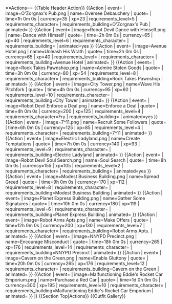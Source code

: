 ==Actions==
{{Table Header Action}}
{{Action
| event=
| image=O'Zorgnax's Pub.png
| name=Oversee Debauchery
| quote=
| time=1h 0m 0s
| currency=35
| xp=23
| requirements_level=5
| requirements_character=
| requirements_building=O'Zorgnax's Pub
| animated=
}}
{{Action
| event=
| image=Robot Devil Dance with Himself.png
| name=Dance with Himself
| quote=
| time=2h 0m 0s
| currency=65
| xp=40
| requirements_level=6
| requirements_character=
| requirements_building=
| animated=yes
}}
{{Action
| event=
| image=Avenue Hotel.png
| name=Unleash His Wrath
| quote=
| time=2h 0m 0s
| currency=65
| xp=40
| requirements_level=
| requirements_character=
| requirements_building=Avenue Hotel
| animated=
}}
{{Action
| event=
| image=Rook Takes Pawnshop.png
| name=Admire Stolen Goods
| quote=
| time=3h 0m 0s
| currency=80
| xp=54
| requirements_level=8
| requirements_character=
| requirements_building=Rook Takes Pawnshop
| animated=
}}
{{Action
| event=
| image=City Tower.png
| name=Wave His Pitchfork
| quote=
| time=4h 0m 0s
| currency=95
| xp=60
| requirements_level=10
| requirements_character=
| requirements_building=City Tower
| animated=
}}
{{Action
| event=
| image=Robot Devil Enforce a Deal.png
| name=Enforce a Deal
| quote=
| time=4h 0m 0s
| currency=200
| xp=125
| requirements_level=4
| requirements_character=Fry
| requirements_building=
| animated=yes
}}
{{Action
| event=
| image=7^11.png
| name=Recruit Some Followers
| quote=
| time=6h 0m 0s
| currency=125
| xp=85
| requirements_level=4
| requirements_character=
| requirements_building=7^11
| animated=
}}
{{Action
| event=
| image=Electric Ladyland.png
| name=Create Temptations
| quote=
| time=7h 0m 0s
| currency=140
| xp=93
| requirements_level=9
| requirements_character=
| requirements_building=Electric Ladyland
| animated=
}}
{{Action
| event=
| image=Robot Devil Soul Search.png
| name=Soul Search
| quote=
| time=8h 0m 0s
| currency=155
| xp=105
| requirements_level=2
| requirements_character=
| requirements_building=
| animated=yes
}}
{{Action
| event=
| image=Modest Business Building.png
| name=Spread Greed
| quote=
| time=9h 0m 0s
| currency=170
| xp=112
| requirements_level=8
| requirements_character=
| requirements_building=Modest Business Building
| animated=
}}
{{Action
| event=
| image=Planet Express Building.png
| name=Gather Some Signatures
| quote=
| time=10h 0m 0s
| currency=180
| xp=119
| requirements_level=6
| requirements_character=
| requirements_building=Planet Express Building
| animated=
}}
{{Action
| event=
| image=Robot Arms Apts.png
| name=Make Offers
| quote=
| time=12h 0m 0s
| currency=200
| xp=130
| requirements_level=7
| requirements_character=
| requirements_building=Robot Arms Apts.
| animated=
}}
{{Action
| event=
| image=NNYPD Precinct.png
| name=Encourage Misconduct
| quote=
| time=18h 0m 0s
| currency=265
| xp=176
| requirements_level=14
| requirements_character=
| requirements_building=NNYPD Precinct
| animated=
}}
{{Action
| event=
| image=Cavern on the Green.png
| name=Enable Gluttony
| quote=
| time=20h 0m 0s
| currency=265
| xp=176
| requirements_level=12
| requirements_character=
| requirements_building=Cavern on the Green
| animated=
}}
{{Action
| event=
| image=Malfunctioning Eddie's Rocket Car Emporium.png
| name=Purchase a Red Car
| quote=
| time=1d 0h 0m 0s
| currency=300
| xp=195
| requirements_level=10
| requirements_character=
| requirements_building=Malfunctioning Eddie's Rocket Car Emporium
| animated=
}}
|}
{{Section Top|Actions}}
{{Outfit Gallery}}
